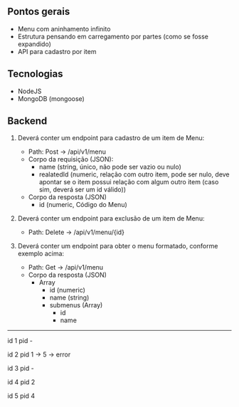 
## Pontos gerais
- Menu com aninhamento infinito
- Estrutura pensando em carregamento por partes (como se fosse expandido)
- API para cadastro por item

## Tecnologias
- NodeJS
- MongoDB (mongoose)

## Backend
1. Deverá conter um endpoint para cadastro de um item de Menu:
   - Path: Post -> /api/v1/menu
   - Corpo da requisição (JSON):
     - name (string, único, não pode ser vazio ou nulo)
     - realatedId (numeric, relação com outro item, pode ser nulo, deve apontar se o item possui relação com algum outro item (caso sim, deverá ser um id válido))
   - Corpo da resposta (JSON)
     - id (numeric, Código do Menu)

2. Deverá conter um endpoint para exclusão de um item de Menu:
   - Path: Delete -> /api/v1/menu/{id}

3. Deverá conter um endpoint para obter o menu formatado, conforme exemplo acima:
   - Path: Get -> /api/v1/menu
   - Corpo da resposta (JSON)
     - Array
       - id (numeric)
       - name (string)
       - submenus (Array)
         - id
         - name



---------

id 1
pid -

id 2
pid 1 -> 5 -> error

id 3
pid -

id 4
pid 2

id 5
pid 4